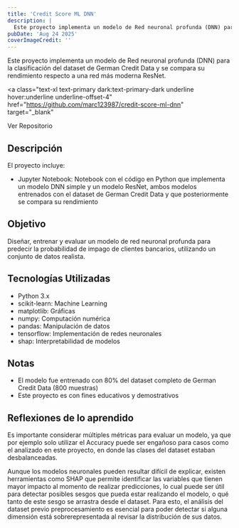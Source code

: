 ```yaml
---
title: 'Credit Score ML DNN'
description: |
  Este proyecto implementa un modelo de Red neuronal profunda (DNN) para la clasificación del dataset de German Credit Data y se compara su rendimiento respecto a una red más moderna ResNet.
pubDate: 'Aug 24 2025'
coverImageCredit: ''
---
```


Este proyecto implementa un modelo de Red neuronal profunda (DNN) para la clasificación del dataset de German Credit Data y se compara su rendimiento respecto a una red más moderna ResNet.

<a
  class="text-xl text-primary dark:text-primary-dark underline hover:underline underline-offset-4"
  href="https://github.com/marc123987/credit-score-ml-dnn"
  target="_blank"
>
  Ver Repositorio
</a>

## Descripción

El proyecto incluye:
- Jupyter Notebook: Notebook con el código en Python que implementa un modelo DNN simple y un modelo ResNet, ambos modelos entrenados con el dataset de German Credit Data y que posteriormente se compara su rendimiento

## Objetivo

Diseñar, entrenar y evaluar un modelo de red neuronal profunda para predecir la probabilidad de impago de clientes bancarios, utilizando un conjunto de datos realista.

## Tecnologías Utilizadas

- Python 3.x
- scikit-learn: Machine Learning
- matplotlib: Gráficas
- numpy: Computación numérica
- pandas: Manipulación de datos
- tensorflow: Implementación de redes neuronales
- shap: Interpretabilidad de modelos

## Notas

- El modelo fue entrenado con 80% del dataset completo de German Credit Data (800 muestras)
- Este proyecto es con fines educativos y demostrativos

## Reflexiones de lo aprendido

Es importante considerar múltiples métricas para evaluar un modelo, ya que por ejemplo solo utilizar el Accuracy puede ser engañoso para casos como el analizado en este proyecto, en donde las clases del dataset estaban desbalanceadas.

Aunque los modelos neuronales pueden resultar difícil de explicar, existen herramientas como SHAP que permite identificar las variables que tienen mayor impacto al momento de realizar predicciones, lo cual puede ser útil para detectar posibles sesgos que pueda estar realizando el modelo, o qué tanto de este sesgo se arrastra desde el dataset. Para esto, el análisis del dataset previo preprocesamiento es esencial para poder detectar si alguna dimensión está sobrerepresentada al revisar la distribución de sus datos.
